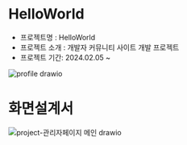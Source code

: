 # HelloWorld 
+ 프로젝트명 : HelloWorld
+ 프로젝트 소개 : 개발자 커뮤니티 사이트 개발 프로젝트
+ 프로젝트 기간: 2024.02.05 ~


![profile drawio](https://github.com/changhui98/HelloWorld/assets/143060426/0213bb4f-6a22-4690-8fd2-b80d86b8f9c2)

# 화면설계서

![project-관리자페이지 메인  drawio](https://github.com/changhui98/HelloWorld/assets/143060426/f5ebd89f-8cbd-4ba1-8c64-73f018987576)
